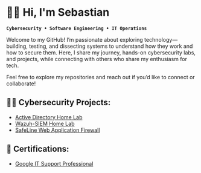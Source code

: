 # 👋🏾 Hi, I'm Sebastian

**`Cybersecurity • Software Engineering • IT Operations`**

Welcome to my GitHub! I’m passionate about exploring technology—building, testing, and dissecting systems to understand how they work and how to secure them. Here, I share my journey, hands-on cybersecurity labs, and projects, while connecting with others who share my enthusiasm for tech.

Feel free to explore my repositories and reach out if you’d like to connect or collaborate!

<h2>👨‍💻 Cybersecurity Projects:</h2>

  - [Active Directory Home Lab](https://github.com/sourcecodewithsebas/ActiveDirectoryLab/tree/main)
  - [Wazuh-SIEM Home Lab](https://github.com/sourcecodewithsebas/wazuh-siem-lab)
  - [SafeLine Web Application Firewall](https://github.com/sourcecodewithsebas/wazuh-siem-lab)   
<h2>📄 Certifications:</h2>

- [Google IT Support Professional](https://www.coursera.org/account/accomplishments/professional-cert/H8LFUVKEX3LU)
  
